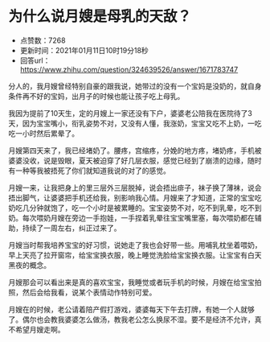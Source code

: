 # 为什么说月嫂是母乳的天敌？
- 点赞数：7268
- 更新时间：2021年01月11日10时19分18秒
- 回答url：https://www.zhihu.com/question/324639526/answer/1671783747
<body>
 <p data-pid="3s-fICjV">分人的，我月嫂曾经特别自豪的跟我说，她带过的没有一个宝妈是没奶的，就自身条件再不好的宝妈，出月子的时候也能让孩子吃上母乳。</p>
 <p data-pid="-LDYEr3M">我因为提前了10天生，定的月嫂上一家还没有下户，婆婆老公陪我在医院待了3天，因为宝宝嘴小，衔乳姿势不对，又没有人懂，我涨奶，宝宝又吃不上奶，一吃吃一小时然后累晕了。</p>
 <p data-pid="8MRsXhSq">月嫂第四天来了，我已经堵奶了。腰疼，宫缩疼，分娩的地方疼，堵奶疼，手机被婆婆没收，说是毁眼，夏天被迫穿了好几层衣服，感觉已经到了崩溃的边缘，随时有一种等我被捂死了你们就知道我说的对了的感觉。</p>
 <p data-pid="Dh6lfQbA">月嫂一来，让我把身上的里三层外三层脱掉，说会捂出痱子，袜子换了薄袜，说会捂出脚气，让婆婆把手机还给我，别影响我心情。月嫂来了才知道，正常的宝宝吃奶吃几分钟就饱了，吃一个小时是被累睡的。宝宝姿势不对，吃不到乳晕，吃不到奶。每次喂奶月嫂在旁边一手抱娃，一手捏着乳晕往宝宝嘴里塞，每次喂奶都在辅助，持续了一周左右，纠正过来了。</p>
 <p data-pid="XaPqeLve">月嫂当时帮我培养宝宝的好习惯，说她走了我也会好带一些。用哺乳枕坐着喂奶，早上天亮了拉开窗帘，给宝宝换衣服，晚上睡觉洗脸给宝宝换衣服。让宝宝有白天黑夜的概念。</p>
 <p data-pid="8DhePnD4">月嫂那会可以看出来是真的喜欢宝宝，我睡觉或者玩手机的时候，月嫂在给宝宝拍照，然后会给我看，说某个表情动作特别可爱。</p>
 <p data-pid="7iN_YYJK">月嫂在的时候，老公请着陪产假打游戏，婆婆每天下午去打牌，有她一个人就够了。偶尔也会教我婆婆怎么做汤，教我老公怎么换尿不湿。要不是经济不允许，真不希望月嫂走啊。</p>
</body>